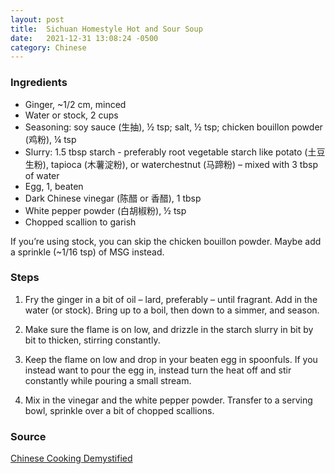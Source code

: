 ```yaml
---
layout: post
title:  Sichuan Homestyle Hot and Sour Soup
date:   2021-12-31 13:08:24 -0500
category: Chinese
---
```


### Ingredients

- Ginger, ~1/2 cm, minced
- Water or stock, 2 cups
- Seasoning: soy sauce (生抽), ½ tsp; salt, ½ tsp; chicken bouillon powder (鸡粉), ¼ tsp
- Slurry: 1.5 tbsp starch - preferably root vegetable starch like potato (土豆生粉), tapioca (木薯淀粉), or waterchestnut (马蹄粉) – mixed with 3 tbsp of water
- Egg, 1, beaten
- Dark Chinese vinegar (陈醋 or 香醋), 1 tbsp
- White pepper powder (白胡椒粉), ½ tsp
- Chopped scallion to garish

If you’re using stock, you can skip the chicken bouillon powder. Maybe add a sprinkle (~1/16 tsp) of MSG instead.

### Steps

1. Fry the ginger in a bit of oil – lard, preferably – until fragrant. Add in the water (or stock). Bring up to a boil, then down to a simmer, and season.

1. Make sure the flame is on low, and drizzle in the starch slurry in bit by bit to thicken, stirring constantly. 

1. Keep the flame on low and drop in your beaten egg in spoonfuls. If you instead want to pour the egg in, instead turn the heat off and stir constantly while pouring a small stream.

1. Mix in the vinegar and the white pepper powder. Transfer to a serving bowl, sprinkle over a bit of chopped scallions.

### Source

[Chinese Cooking Demystified](https://www.youtube.com/watch?v=jz2KcqzP7kM)
